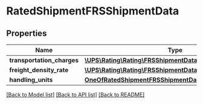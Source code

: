 # RatedShipmentFRSShipmentData

## Properties
Name | Type | Description | Notes
------------ | ------------- | ------------- | -------------
**transportation_charges** | [**\UPS\Rating\Rating\FRSShipmentDataTransportationCharges**](FRSShipmentDataTransportationCharges.md) |  | 
**freight_density_rate** | [**\UPS\Rating\Rating\FRSShipmentDataFreightDensityRate**](FRSShipmentDataFreightDensityRate.md) |  | [optional] 
**handling_units** | [**OneOfRatedShipmentFRSShipmentDataHandlingUnits**](OneOfRatedShipmentFRSShipmentDataHandlingUnits.md) |  | [optional] 

[[Back to Model list]](../../README.md#documentation-for-models) [[Back to API list]](../../README.md#documentation-for-api-endpoints) [[Back to README]](../../README.md)

